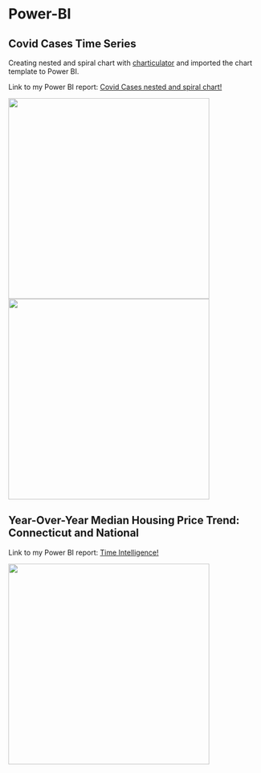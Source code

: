 # Power-BI

## Covid Cases Time Series
Creating nested and spiral chart with <a href="https://charticulator.com/app/index.html" target="_blank"> charticulator</a> and imported the chart template to     Power BI.

Link to my Power BI report:
<a href="https://app.powerbi.com/reportEmbed?reportId=34196da4-6745-4caa-9ada-98dec6f40c96&autoAuth=true&ctid=e8bbe864-f72e-4c9d-8ff2-4f83f41986e2" target="_blank"> Covid Cases nested and spiral chart!</a>


<img src ="https://user-images.githubusercontent.com/47695192/200181891-8d8d63b7-51c4-4023-97dd-c3ff39a542e8.JPG" width="400" > <img src ="https://user-images.githubusercontent.com/47695192/200182227-8b969cd9-756f-4afa-888b-946bed48f735.JPG" width="400" >

## Year-Over-Year Median Housing Price Trend: Connecticut and National

Link to my Power BI report:
<a href="https://app.powerbi.com/links/OCJC_Uqc_h?ctid=e8bbe864-f72e-4c9d-8ff2-4f83f41986e2&pbi_source=linkShare" target="_blank"> Time Intelligence!</a>

<img src ="https://user-images.githubusercontent.com/47695192/201202878-107a2e62-bdce-44ed-98d4-382f914b366e.JPG" width="400" >

